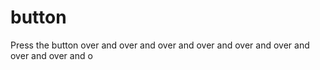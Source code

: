 # button
 Press the button over and over and over and over and over and over and over and over and o

